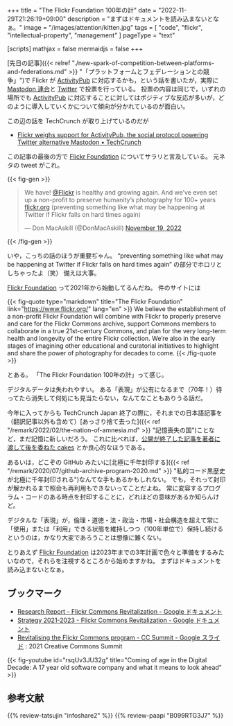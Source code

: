 +++
title = "The Flickr Foundation 100年の計"
date =  "2022-11-29T21:26:19+09:00"
description = "まずはドキュメントを読み込まないとなぁ。"
image = "/images/attention/kitten.jpg"
tags = [ "code", "flickr", "intellectual-property", "management" ]
pageType = "text"

[scripts]
  mathjax = false
  mermaidjs = false
+++

[先日の記事]({{< relref "./new-spark-of-competition-between-platforms-and-federations.md" >}} "「プラットフォームとフェデレーションとの競争」")で Flickr が [ActivityPub] に対応するかも，という話を書いたが，実際に [Mastodon 連合](https://sfba.social/@d0n/109422647995225732)と [Twitter](https://twitter.com/DonMacAskill/status/1597256480519966720) で投票を行っている。
投票の内容は同じで，いずれの場所でも [ActivityPub] に対応することに対してはポジティブな反応が多いが，どのように導入していくかについて傾向が分かれているのが面白い。

この辺の話を TechCrunch が取り上げているのだが

- [Flickr weighs support for ActivityPub, the social protocol powering Twitter alternative Mastodon • TechCrunch](https://techcrunch.com/2022/11/28/flickr-weighs-support-for-activitypub-the-social-protocol-powering-twitter-alternative-mastodon/)

この記事の最後の方で [Flickr Foundation] についてサラリと言及している。
元ネタの tweet がこれ。

{{< fig-gen >}}
<blockquote class="twitter-tweet"><p lang="en" dir="ltr">We have! <a href="https://twitter.com/Flickr?ref_src=twsrc%5Etfw">@Flickr</a> is healthy and growing again. And we’ve even set up a non-profit to preserve humanity’s photography for 100+ years <a href="https://t.co/rFYdVyR2A3">flickr.org</a> (preventing something like what may be happening at Twitter if Flickr falls on hard times again)</p>&mdash; Don MacAskill (@DonMacAskill) <a href="https://twitter.com/DonMacAskill/status/1594001639219769344?ref_src=twsrc%5Etfw">November 19, 2022</a></blockquote>
{{< /fig-gen >}}

いや，こっちの話のほうが重要ぢゃん。
“preventing something like what may be happening at Twitter if Flickr falls on hard times again” の部分でホロリとしちゃったよ（笑） 備えは大事。

[Flickr Foundation] って2021年から始動してるんだね。
件のサイトには

{{< fig-quote type="markdown" title="The Flickr Foundation" link="https://www.flickr.org/" lang="en" >}}
We believe the establishment of a non-profit Flickr Foundation will combine with Flickr to properly preserve and care for the Flickr Commons archive, support Commons members to collaborate in a true 21st-century Commons, and plan for the very long-term health and longevity of the entire Flickr collection. We’re also in the early stages of imagining other educational and curatorial initiatives to highlight and share the power of photography for decades to come.
{{< /fig-quote >}}

とある。
「The Flickr Foundation 100年の計」って感じ。

デジタルデータは失われやすい。
ある「表現」が公有になるまで（70年！）待ってたら消失して何処にも見当たらない，なんてなこともありうる話だ。

今年に入ってからも TechCrunch Japan 終了の際に，それまでの日本語記事を（翻訳記事以外も含めて）[あっさり捨て去った]({{< ref "/remark/2022/02/the-nation-of-amnesia.md" >}} "記憶喪失の国")ことなど，まだ記憶に新しいだろう。
これに比べれば，[公開が終了した記事を著者に渡して後を委ねた cakes](https://yamdas.hatenablog.com/entry/20221128/cakes_data_journalism "cakesに掲載された「ネット×ジャーナリズムの歴史とその最新潮流としてのデータジャーナリズム」をサルベージした - YAMDAS現更新履歴") とか良心的なほうである。

あるいは，どこぞの GitHub みたいに[北極に千年封印する]({{< ref "/remark/2020/07/github-archive-program-2020.md" >}} "私的コード黒歴史が北極に千年封印される")なんてな手もあるかもしれない。
でも，それって封印が解かれるまで照会も再利用もできないってことだよね。
常に変容するプログラム・コードのある時点を封印することに，どれほどの意味があるか知らんけど。

デジタルな「表現」が，倫理・道徳・法・政治・市場・社会構造を超えて常に「使用」または「利用」できる状態を維持しつつ（100年単位で）保持し続けるというのは，かなり大変であろうことは想像に難くない。

とりあえず [Flickr Foundation] は2023年までの3年計画で色々と準備をするみたいなので，それらを注視するところから始めますかね。
まずはドキュメントを読み込まないとなぁ。

## ブックマーク

- [Research Report - Flickr Commons Revitalization - Google ドキュメント](https://docs.google.com/document/d/19eHlYDCJS2F4KH-Eml8mW9aVqP5WVOaKN_-5XFW4-wc)
- [Strategy 2021-2023 - Flickr Commons Revitalization  - Google ドキュメント](https://docs.google.com/document/d/1zm6HRq6ryDP1RKNHckUsGBwsn2sZaQsP_woxo4HTAws)
- [Revitalising the Flickr Commons program - CC Summit - Google スライド](https://docs.google.com/presentation/d/1t_vousKMZrGXx3auoVVQkflibqY5En9c0bL1ihgK9bc/edit) : 2021 Creative Commons Summit

{{< fig-youtube id="rsqUv3JU32g" title="Coming of age in the Digital Decade: A 17 year old software company and what it means to look ahead" >}}

[Flickr Foundation]: https://www.flickr.org/ "The Flickr Foundation"
[ActivityPub]: https://www.w3.org/TR/activitypub/

## 参考文献

{{% review-tatsujin "infoshare2" %}} <!-- 続・情報共有の未来 -->
{{% review-paapi "B099RTG3J7" %}} <!-- 著作権は文化を発展させるのか: 人権と文化コモンズ -->

